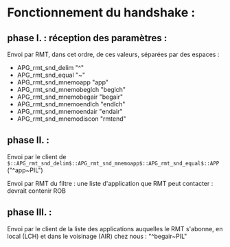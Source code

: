 # Fonctionnement du handshake :

## phase I. : réception des paramètres :
Envoi par RMT, dans cet ordre, de ces valeurs, séparées par des espaces :

- APG_rmt_snd_delim "^"
- APG_rmt_snd_equal "~"
- APG_rmt_snd_mnemoapp "app"
- APG_rmt_snd_mnemobeglch "beglch"
- APG_rmt_snd_mnemobegair "begair"
- APG_rmt_snd_mnemoendlch "endlch"
- APG_rmt_snd_mnemoendair "endair"
- APG_rmt_snd_mnemodiscon "rmtend"

## phase II. :
Envoi par le client de 
`$::APG_rmt_snd_delim$::APG_rmt_snd_mnemoapp$::APG_rmt_snd_equal$::APP`
("^app~PIL")

Envoi par RMT du filtre : une liste d'application que RMT peut contacter : devrait contenir ROB

## phase III. :
Envoi par le client de la liste des applications auquelles le RMT s'abonne, en local (LCH) et dans le voisinage (AIR)
chez nous : "^begair~PIL"
